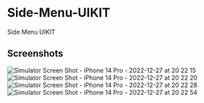 # Side-Menu-UIKIT
Side Menu UIKIT 

## Screenshots
![Simulator Screen Shot - iPhone 14 Pro - 2022-12-27 at 20 22 15](https://user-images.githubusercontent.com/117483832/209707106-bba54bee-30aa-4e6e-acfb-cbc30504e307.png)
![Simulator Screen Shot - iPhone 14 Pro - 2022-12-27 at 20 22 20](https://user-images.githubusercontent.com/117483832/209707135-187906ff-b766-4309-9066-a90f16d3e904.png)
![Simulator Screen Shot - iPhone 14 Pro - 2022-12-27 at 20 22 28](https://user-images.githubusercontent.com/117483832/209707146-b710acb8-22fd-45f9-8230-f67b960c661e.png)
![Simulator Screen Shot - iPhone 14 Pro - 2022-12-27 at 20 22 54](https://user-images.githubusercontent.com/117483832/209707149-3736e767-3f3d-4bae-8607-65f7dce8e4c8.png)


